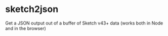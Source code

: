 # sketch2json
Get a JSON output out of a buffer of Sketch v43+ data (works both in Node and in the browser)

